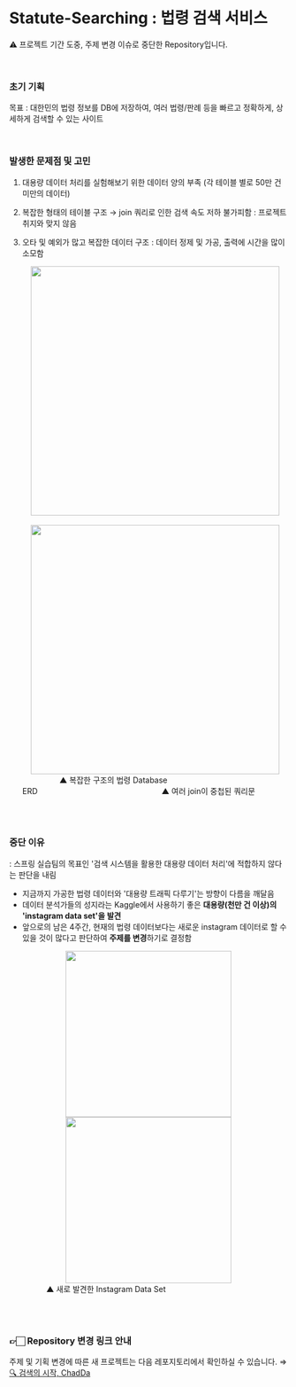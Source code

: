 # Statute-Searching : 법령 검색 서비스
⚠ 프로젝트 기간 도중,  주제 변경 이슈로 중단한 Repository입니다.

<br>

### 초기 기획 

목표 : 대한민의 법령 정보를 DB에 저장하여, 여러 법령/판례 등을 빠르고 정확하게, 상세하게 검색할 수 있는 사이트

<br>

### 발생한 문제점 및 고민

1. 대용량 데이터 처리를 실험해보기 위한 데이터 양의 부족 (각 테이블 별로 50만 건 미만의 데이터)
2. 복잡한 형태의 테이블 구조 → join 쿼리로 인한 검색 속도 저하 불가피함 : 프로젝트 취지와 맞지 않음
3. 오타 및 예외가 많고 복잡한 데이터 구조 : 데이터 정제 및 가공, 출력에 시간을 많이 소모함
    
    <div>
      <center><img src="https://user-images.githubusercontent.com/100582309/198084349-ee9230e1-7c8e-4570-a9b0-0402f48a0f95.png" width="450"></center>
      &nbsp;&nbsp;&nbsp;&nbsp;&nbsp;&nbsp;&nbsp;<center><img src="https://user-images.githubusercontent.com/100582309/198084486-7a83b5eb-89c8-4c2e-b0ac-0cf7205efbc8.png" width="450"></center>
      <div>&nbsp;&nbsp;&nbsp;&nbsp;&nbsp;&nbsp;&nbsp;&nbsp;&nbsp;&nbsp;&nbsp;&nbsp;&nbsp;&nbsp;&nbsp;&nbsp;&nbsp;▲ 복잡한 구조의 법령 Database ERD&nbsp;&nbsp;&nbsp;&nbsp;&nbsp;&nbsp;&nbsp;&nbsp;&nbsp;&nbsp;&nbsp;&nbsp;&nbsp;&nbsp;&nbsp;&nbsp;&nbsp;&nbsp;&nbsp;&nbsp;&nbsp;&nbsp;&nbsp;&nbsp;&nbsp;&nbsp;&nbsp;&nbsp;&nbsp;&nbsp;&nbsp;&nbsp;&nbsp;&nbsp;&nbsp;&nbsp;&nbsp;&nbsp;&nbsp;&nbsp;&nbsp;&nbsp;&nbsp;&nbsp;&nbsp;&nbsp;&nbsp;&nbsp;&nbsp;&nbsp;&nbsp;&nbsp;&nbsp;&nbsp;&nbsp;&nbsp;&nbsp;▲ 여러 join이 중첩된 쿼리문</div>
    </div>

<br><br>

### 중단 이유

: 스프링 실습팀의 목표인 '검색 시스템을 활용한 대용량 데이터 처리'에 적합하지 않다는 판단을 내림

- 지금까지 가공한 법령 데이터와 '대용량 트래픽 다루기'는 방향이 다름을 깨달음
- 데이터 분석가들의 성지라는 Kaggle에서 사용하기 좋은 **대용량(천만 건 이상)의 'instagram data set'을 발견**
- 앞으로의 남은 4주간, 현재의 법령 데이터보다는 새로운 instagram 데이터로 할 수 있을 것이 많다고 판단하여 **주제를 변경**하기로 결정함

<div>
      <center><img src="https://user-images.githubusercontent.com/100582309/198087343-50cab599-3e22-450f-a54c-9e35533f7a56.png" height="300"></center>
      <center><img src="https://user-images.githubusercontent.com/100582309/198087787-501fe145-6794-4384-b761-7fbbdd4e4995.png" height="300"></center>
      <div>&nbsp;&nbsp;&nbsp;&nbsp;&nbsp;&nbsp;&nbsp;&nbsp;&nbsp;&nbsp;&nbsp;&nbsp;&nbsp;&nbsp;&nbsp;&nbsp;&nbsp;▲ 새로 발견한 Instagram Data Set</div>
    </div>

<br><br>

### 👉🏻 Repository 변경 링크 안내
주제 및 기획 변경에 따른 새 프로젝트는 다음 레포지토리에서 확인하실 수 있습니다.
⇒ [🔍 검색의 시작, ChadDa](https://github.com/searching-project/instagram-searching)
